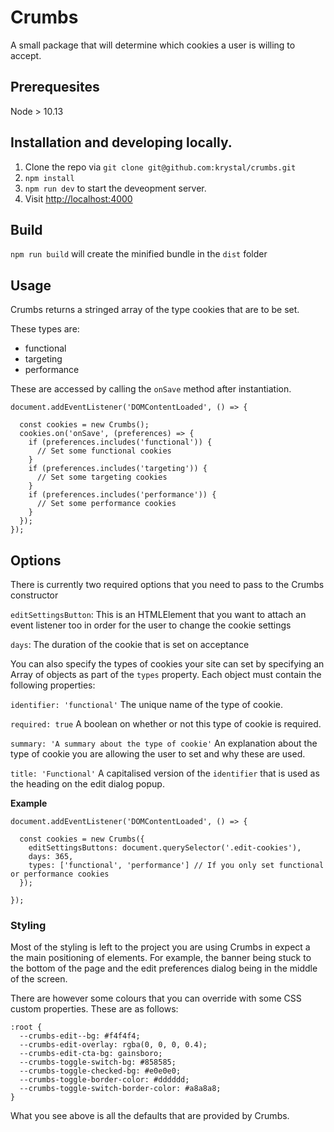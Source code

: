 # Crumbs

A small package that will determine which cookies a user is willing to accept.

## Prerequesites

Node > 10.13

## Installation and developing locally.

1. Clone the repo via `git clone git@github.com:krystal/crumbs.git`
2. `npm install`
3. `npm run dev` to start the deveopment server.
4. Visit [http://localhost:4000](http://localhost:4000)

## Build

`npm run build` will create the minified bundle in the `dist` folder

## Usage

Crumbs returns a stringed array of the type cookies that are to be set.

These types are:

- functional
- targeting
- performance

These are accessed by calling the `onSave` method after instantiation.

```
document.addEventListener('DOMContentLoaded', () => {

  const cookies = new Crumbs();
  cookies.on('onSave', (preferences) => {
    if (preferences.includes('functional')) {
      // Set some functional cookies
    }
    if (preferences.includes('targeting')) {
      // Set some targeting cookies
    }
    if (preferences.includes('performance')) {
      // Set some performance cookies
    }
  });
});
```

## Options

There is currently two required options that you need to pass to the Crumbs constructor

`editSettingsButton`: This is an HTMLElement that you want to attach an event listener too in order for the user to change the cookie settings

`days`: The duration of the cookie that is set on acceptance

You can also specify the types of cookies your site can set by specifying an Array of objects as part of the `types` property. Each object must contain the following properties:

`identifier: 'functional'` The unique name of the type of cookie.

`required: true` A boolean on whether or not this type of cookie is required.

`summary: 'A summary about the type of cookie'` An explanation about the type of cookie you are allowing the user to set and why these are used.

`title: 'Functional'` A capitalised version of the `identifier` that is used as the heading on the edit dialog popup.

**Example**

```
document.addEventListener('DOMContentLoaded', () => {

  const cookies = new Crumbs({
    editSettingsButtons: document.querySelector('.edit-cookies'),
    days: 365,
    types: ['functional', 'performance'] // If you only set functional or performance cookies
  });

});
```

### Styling

Most of the styling is left to the project you are using Crumbs in expect a the main positioning of elements. For example, the banner being stuck to the bottom of the page and the edit preferences dialog being in the middle of the screen.

There are however some colours that you can override with some CSS custom properties. These are as follows:

```
:root {
  --crumbs-edit--bg: #f4f4f4;
  --crumbs-edit-overlay: rgba(0, 0, 0, 0.4);
  --crumbs-edit-cta-bg: gainsboro;
  --crumbs-toggle-switch-bg: #858585;
  --crumbs-toggle-checked-bg: #e0e0e0;
  --crumbs-toggle-border-color: #dddddd;
  --crumbs-toggle-switch-border-color: #a8a8a8;
}
```

What you see above is all the defaults that are provided by Crumbs.
